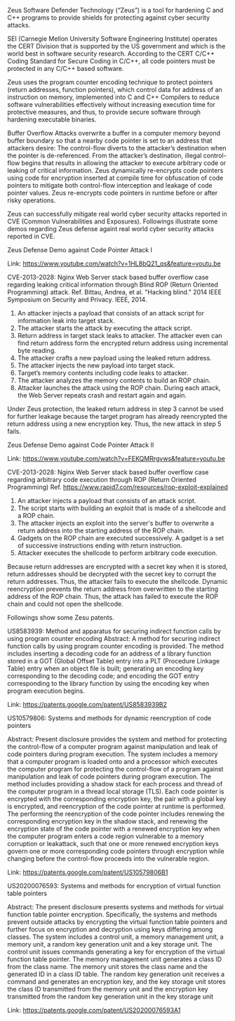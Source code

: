 Zeus Software Defender Technology (“Zeus”) is a tool for hardening C and C++ programs to provide shields for protecting against cyber security attacks. 

SEI (Carnegie Mellon University Software Engineering Institute) operates the CERT Division that is supported by the US government and which is the world best in software security research. According to the CERT C/C++ Coding Standard for Secure Coding in C/C++, all code pointers must be protected in any C/C++ based software. 

Zeus uses the program counter encoding technique to protect pointers (return addresses, function pointers), which control data for address of an instruction on memory, implemented into C and C++ Compilers to reduce software vulnerabilities effectively without increasing execution time for protective measures, and thus, to provide secure software through hardening executable binaries.

Buffer Overflow Attacks overwrite a buffer in a computer memory beyond buffer boundary so that a nearby code pointer is set to an address that attackers desire: The control-flow diverts to the attacker’s destination when the pointer is de-referenced. From the attacker’s destination, illegal control-flow begins that results in allowing the attacker to execute arbitrary code or leaking of critical information. Zeus dynamically re-encrypts code pointers using code for encryption inserted at compile time for obfuscation of code pointers to mitigate both control-flow interception and leakage of code pointer values. Zeus re-encrypts code pointers in runtime before or after risky operations. 

Zeus can successfully mitigate real world cyber security attacks reported in CVE (Common Vulnerabilities and Exposures). Followings illustrate some demos regarding Zeus defense againt real world cyber security attacks reported in CVE.

Zeus Defense Demo against Code Pointer Attack I

Link: https://www.youtube.com/watch?v=1HL8bQ21_qs&feature=youtu.be

CVE-2013-2028: Nginx Web Server stack based buffer overflow case regarding leaking critical information through Blind ROP (Return Oriented Programming) attack. 
Ref. Bittau, Andrea, et al. "Hacking blind." 2014 IEEE Symposium on Security and Privacy. IEEE, 2014.

1. An attacker injects a payload that consists of an attack script for information leak into target stack.
2. The attacker starts the attack by executing the attack script.
3. Return address in target stack leaks to attacker. The attacker even can find return address form the encrypted return 
address using incremental byte reading. 
4. The attacker crafts a new payload using the leaked return address.
5. The attacker injects the new payload into target stack.
6. Target’s memory contents including code leaks to attacker.
7. The attacker analyzes the memory contents to build an ROP chain.
8. Attacker launches the attack using the ROP chain. During each attack, the Web Server repeats crash and restart again and again. 

Under Zeus protection, the leaked return address in step 3 cannot be used for further leakage because the target program  has already reencrypted the return address using a new encryption key.
Thus, the new attack in step 5 fails. 

Zeus Defense Demo against Code Pointer Attack II

Link: https://www.youtube.com/watch?v=FEKQMRrgvws&feature=youtu.be

CVE-2013-2028: Nginx Web Server stack based buffer overflow case regarding arbitrary code execution through ROP (Return Oriented Programming)
Ref. https://www.rapid7.com/resources/rop-exploit-explained

1. An attacker injects a payload that consists of an attack script.
2. The script starts with building an exploit that is made of a shellcode and a ROP chain.
3. The attacker injects an exploit into the server's buffer to overwrite a return address into the starting address of the ROP chain. 
4. Gadgets on the ROP chain are executed successively. A gadget is a set of successive instructions ending with return instruction.
5. Attacker executes the shellcode to perform arbitrary code execution.

Because return addresses are encrypted with a secret key when it is stored, return addresses should be decrypted with the secret key to corrupt the return addresses.
Thus, the attacker fails to execute the shellcode. 
Dynamic reencryption prevents the return address from overwritten to the starting address of the ROP chain.
Thus, the attack has failed to execute the ROP chain and could not open the shellcode.

Followings show some Zesu patents.

US8583939: Method and apparatus for securing indirect function calls by using program counter encoding
Abstract: A method for securing indirect function calls by using program counter encoding is provided. The method includes inserting a decoding code for an address of a library function stored in a GOT (Global Offset Table) entry into a PLT (Procedure Linkage Table) entry when an object file is built; generating an encoding key corresponding to the decoding code; and encoding the GOT entry corresponding to the library function by using the encoding key when program execution begins.

Link: https://patents.google.com/patent/US8583939B2

US10579806: Systems and methods for dynamic reencryption of code pointers

Abstract: Present disclosure provides the system and method for protecting the control-flow of a computer program against manipulation and leak of code pointers during program execution. The system includes a memory that a computer program is loaded onto and a processor which executes the computer program for protecting the control-flow of a program against manipulation and leak of code pointers during program execution. The method includes providing a shadow stack for each process and thread of the computer program in a thread local storage (TLS). Each code pointer is encrypted with the corresponding encryption key, the pair with a global key is encrypted, and reencryption of the code pointer at runtime is performed. The performing the reencryption of the code pointer includes renewing the corresponding encryption key in the shadow stack, and renewing the encryption state of the code pointer with a renewed encryption key when the computer program enters a code region vulnerable to a memory corruption or leakattack, such that one or more renewed encryption keys govern one or more corresponding code pointers through encryption while changing before the control-flow proceeds into the vulnerable region.

Link: https://patents.google.com/patent/US10579806B1

US20200076593: Systems and methods for encryption of virtual function table pointers

Abstract: The present disclosure presents systems and methods for virtual function table pointer encryption. Specifically, the systems and methods prevent outside attacks by encrypting the virtual function table pointers and further focus on encryption and decryption using keys differing among classes. The system includes a control unit, a memory management unit, a memory unit, a random key generation unit and a key storage unit. The control unit issues commands generating a key for encryption of the virtual function table pointer. The memory management unit generates a class ID from the class name. The memory unit stores the class name and the generated ID in a class ID table. The random key generation unit receives a command and generates an encryption key, and the key storage unit stores the class ID transmitted from the memory unit and the encryption key transmitted from the random key generation unit in the key storage unit

Link: https://patents.google.com/patent/US20200076593A1
